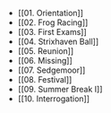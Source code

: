 - [[01. Orientation]]
- [[02. Frog Racing]]
- [[03. First Exams]]
- [[04. Strixhaven Ball]]
- [[05. Reunion]]
- [[06. Missing]]
- [[07. Sedgemoor]]
- [[08. Festival]]
- [[09. Summer Break I]]
- [[10. Interrogation]]